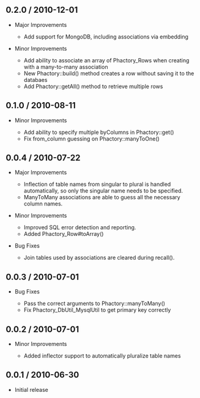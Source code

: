 ## 0.2.0 / 2010-12-01

* Major Improvements

    * Add support for MongoDB, including associations via embedding

* Minor Improvements

    * Add ability to associate an array of Phactory_Rows when creating with a many-to-many association
    * New Phactory::build() method creates a row without saving it to the databaes
    * Add Phactory::getAll() method to retrieve multiple rows

## 0.1.0 / 2010-08-11

* Minor Improvements

    * Add ability to specify multiple byColumns in Phactory::get()
    * Fix from_column guessing on Phactory::manyToOne()

## 0.0.4 / 2010-07-22

* Major Improvements

    * Inflection of table names from singular to plural is handled automatically,
      so only the singular name needs to be specified.
    * ManyToMany associations are able to guess all the necessary column names.

* Minor Improvements

    * Improved SQL error detection and reporting.
    * Added Phactory_Row#toArray()

* Bug Fixes

    * Join tables used by associations are cleared during recall().

## 0.0.3 / 2010-07-01

* Bug Fixes
    
    * Pass the correct arguments to Phactory::manyToMany()
    * Fix Phactory_DbUtil_MysqlUtil to get primary key correctly

## 0.0.2 / 2010-07-01

* Minor Improvements
    
    * Added inflector support to automatically pluralize table names

## 0.0.1 / 2010-06-30

* Initial release
